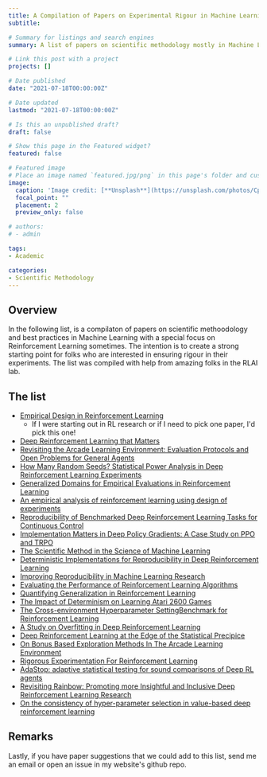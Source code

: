 ```yaml
---
title: A Compilation of Papers on Experimental Rigour in Machine Learning
subtitle: 

# Summary for listings and search engines
summary: A list of papers on scientific methodology mostly in Machine Learning and sometimes with a special focus on Reinforcment Learning. The list was compiled with the help of amazing folks in RLAI at UAlberta and in Mila.

# Link this post with a project
projects: []

# Date published
date: "2021-07-18T00:00:00Z"

# Date updated
lastmod: "2021-07-18T00:00:00Z"

# Is this an unpublished draft?
draft: false

# Show this page in the Featured widget?
featured: false

# Featured image
# Place an image named `featured.jpg/png` in this page's folder and customize its options here.
image:
  caption: 'Image credit: [**Unsplash**](https://unsplash.com/photos/CpkOjOcXdUY)'
  focal_point: ""
  placement: 2
  preview_only: false

# authors:
# - admin

tags:
- Academic

categories:
- Scientific Methodology
---
```


## Overview

In the following list, is a compilaton of papers on scientific methoodology and best practices in Machine Learning with a special focus on Reinforcement Learning sometimes. The intention is to create a strong starting point for folks who are interested in ensuring rigour in their experiments. The list was compiled with help from amazing folks in the RLAI lab.

## The list

- [Empirical Design in Reinforcement Learning](https://arxiv.org/abs/2304.01315)
  - If I were starting out in RL research or if I need to pick one paper, I'd pick this one!
- [Deep Reinforcement Learning that Matters](https://arxiv.org/abs/1709.06560)
- [Revisiting the Arcade Learning Environment: Evaluation Protocols and Open Problems for General Agents](https://arxiv.org/abs/1709.06009)
- [How Many Random Seeds? Statistical Power Analysis in Deep Reinforcement Learning Experiments](https://arxiv.org/pdf/1806.08295.pdf)
- [Generalized Domains for Empirical Evaluations in Reinforcement Learning](https://www.cs.utexas.edu/users/pstone/Papers/bib2html-links/ICML09ws-shimon.pdf)
- [An empirical analysis of reinforcement learning using design of experiments](https://citeseerx.ist.psu.edu/document?repid=rep1&type=pdf&doi=deb309a11b75d50afd3a0da0be129e20038933df)
- [Reproducibility of Benchmarked Deep Reinforcement Learning Tasks for Continuous Control](https://arxiv.org/pdf/1708.04133.pdf)
- [Implementation Matters in Deep Policy Gradients: A Case Study on PPO and TRPO](https://arxiv.org/abs/2005.12729)
- [The Scientific Method in the Science of Machine Learning](https://arxiv.org/abs/1904.10922)
- [Deterministic Implementations for Reproducibility in Deep Reinforcement Learning](https://arxiv.org/abs/1809.05676)
- [Improving Reproducibility in Machine Learning Research](https://arxiv.org/abs/2003.12206)
- [Evaluating the Performance of Reinforcement Learning Algorithms](http://proceedings.mlr.press/v119/jordan20a/jordan20a.pdf)
- [Quantifying Generalization in Reinforcement Learning](https://arxiv.org/abs/1812.02341)
- [The Impact of Determinism on Learning Atari 2600 Games](https://www.cs.utexas.edu/~pstone/Papers/bib2html-links/AAAI15-hausknecht.pdf)
- [The Cross-environment Hyperparameter SettingBenchmark for Reinforcement Learning](https://openreview.net/pdf?id=R_CuaMJKvDs)
- [A Study on Overfitting in Deep Reinforcement Learning](https://arxiv.org/pdf/1804.06893.pdf)
- [Deep Reinforcement Learning at the Edge of the Statistical Precipice](https://arxiv.org/abs/2108.13264)
- [On Bonus Based Exploration Methods In The Arcade Learning Environment](https://arxiv.org/abs/2109.11052)
- [Rigorous Experimentation For Reinforcement Learning](https://scholarworks.umass.edu/dissertations_2/2760/)
- [AdaStop: adaptive statistical testing for sound comparisons of Deep RL agents](https://openreview.net/pdf?id=lXyZr9TLEU)
- [Revisiting Rainbow: Promoting more Insightful and Inclusive Deep Reinforcement Learning Research](https://proceedings.mlr.press/v139/ceron21a/ceron21a.pdf)
- [On the consistency of hyper-parameter selection in value-based deep reinforcement learning](https://arxiv.org/pdf/2406.17523)

## Remarks
Lastly, if you have paper suggestions that we could add to this list, send me an email or open an issue in my website's github repo.
